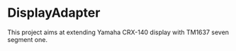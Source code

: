 # DisplayAdapter
This project aims at extending Yamaha CRX-140 display with TM1637 seven segment one.
